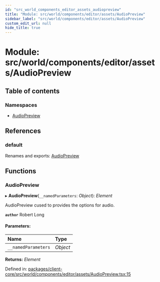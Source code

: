 ```yaml
---
id: "src_world_components_editor_assets_audiopreview"
title: "Module: src/world/components/editor/assets/AudioPreview"
sidebar_label: "src/world/components/editor/assets/AudioPreview"
custom_edit_url: null
hide_title: true
---
```


# Module: src/world/components/editor/assets/AudioPreview

## Table of contents

### Namespaces

- [AudioPreview](src_world_components_editor_assets_audiopreview.audiopreview.md)

## References

### default

Renames and exports: [AudioPreview](src_world_components_editor_assets_audiopreview.md#audiopreview)

## Functions

### AudioPreview

▸ **AudioPreview**(`__namedParameters`: *Object*): *Element*

AudioPreview cused to provides the options for audio.

**`author`** Robert Long

#### Parameters:

Name | Type |
:------ | :------ |
`__namedParameters` | *Object* |

**Returns:** *Element*

Defined in: [packages/client-core/src/world/components/editor/assets/AudioPreview.tsx:15](https://github.com/xr3ngine/xr3ngine/blob/673ad6a5f/packages/client-core/src/world/components/editor/assets/AudioPreview.tsx#L15)

